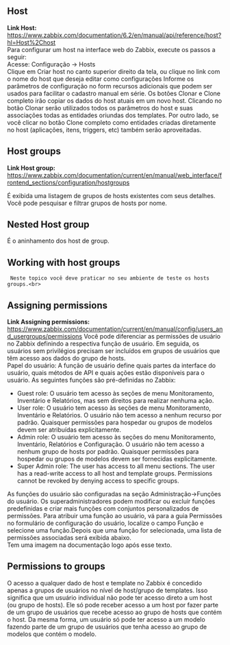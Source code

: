 ## **Host**<br>
   **Link Host:** https://www.zabbix.com/documentation/6.2/en/manual/api/reference/host?hl=Host%2Chost<br>
    Para configurar um host na interface web do Zabbix, execute os passos a seguir: <br>
    Acesse: Configuração → Hosts<br>
    Clique em Criar host no canto superior direito da tela, ou clique no link com o nome do host que deseja editar como configurações
    Informe os parâmetros de configuração no form recursos adicionais que podem ser usados ​​para facilitar o cadastro manual em série. Os botões Clonar e Clone completo irão copiar os dados do host atuais em um novo host. Clicando no botão Clonar serão utilizados todos os parâmetros do host e suas associações todas as entidades oriundas dos templates. Por outro lado, se você clicar no botão Clone completo como entidades criadas diretamente no host (aplicações, itens, triggers, etc) também serão aproveitadas.<br>

## **Host groups**<br>
   **Link Host group:** https://www.zabbix.com/documentation/current/en/manual/web_interface/frontend_sections/configuration/hostgroups<br>

   É exibida uma listagem de grupos de hosts existentes com seus detalhes. Você pode pesquisar e filtrar grupos de hosts por nome.<br>

## **Nested Host group**<br>
   É o aninhamento dos host de group.<br>

## **Working with host groups**<br>
     Neste topico você deve praticar no seu ambiente de teste os hosts groups.<br>

## **Assigning permissions**
   **Link Assigning permissions:** https://www.zabbix.com/documentation/current/en/manual/config/users_and_usergroups/permissions
   Você pode diferenciar as permissões de usuário no Zabbix definindo a respectiva função de usuário. Em seguida, os usuários sem privilégios precisam ser incluídos em grupos de usuários que têm acesso aos dados do grupo de hosts.<br>
   Papel do usuário: A função de usuário define quais partes da interface do usuário, quais métodos de API e quais ações estão disponíveis para o usuário. As seguintes funções são pré-definidas no Zabbix:<br>
   - Guest role: O usuário tem acesso às seções de menu Monitoramento, Inventário e Relatórios, mas sem direitos para realizar nenhuma ação.<br>
   - User role: O usuário tem acesso às seções de menu Monitoramento, Inventário e Relatórios. O usuário não tem acesso a nenhum recurso por padrão. Quaisquer permissões para hospedar ou grupos de modelos devem ser atribuídas explicitamente.<br>
   - Admin role: O usuário tem acesso às seções do menu Monitoramento, Inventário, Relatórios e Configuração. O usuário não tem acesso a nenhum grupo de hosts por padrão. Quaisquer permissões para hospedar ou grupos de modelos devem ser fornecidas explicitamente.<br>
   - Super Admin role: The user has access to all menu sections. The user has a read-write access to all host and template groups. Permissions cannot be revoked by denying access to specific groups.<br>

   As funções do usuário são configuradas na seção Administração→Funções do usuário. Os superadministradores podem modificar ou excluir funções predefinidas e criar mais funções com conjuntos personalizados de permissões. Para atribuir uma função ao usuário, vá para a guia Permissões no formulário de configuração do usuário, localize o campo Função e selecione uma função.Depois que uma função for selecionada, uma lista de permissões associadas será exibida abaixo.<br>
   Tem uma imagem na documentação logo após esse texto.<br>

## **Permissions to groups**
   O acesso a qualquer dado de host e template no Zabbix é concedido apenas a grupos de usuários no nível de host/grupo de templates. Isso significa que um usuário individual não pode ter acesso direto a um host (ou grupo de hosts). Ele só pode receber acesso a um host por fazer parte de um grupo de usuários que recebe acesso ao grupo de hosts que contém o host. Da mesma forma, um usuário só pode ter acesso a um modelo fazendo parte de um grupo de usuários que tenha acesso ao grupo de modelos que contém o modelo.<br>
